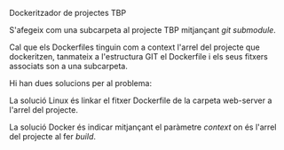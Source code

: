 Dockeritzador de projectes TBP

S'afegeix com una subcarpeta al projecte TBP mitjançant *git submodule*.

Cal que els Dockerfiles tinguin com a context l'arrel del projecte que dockeritzen, tanmateix a l'estructura GIT el Dockerfile i els seus fitxers associats son a una subcarpeta.

Hi han dues solucions per al problema:

La solució Linux és linkar el fitxer Dockerfile de la carpeta web-server a l'arrel del projecte.

La solució Docker és indicar mitjançant el paràmetre *context* on és l'arrel del projecte al fer *build*.


